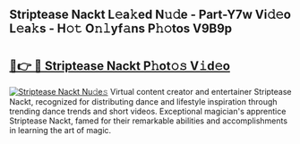 ## Striptease Nackt L𝚎a𝚔ed N𝚞𝚍e - Part-Y7w Vi𝚍𝚎o L𝚎a𝚔s - H𝚘𝚝 O𝚗𝚕yf𝚊ns P𝚑𝚘tos V9B9p

# <h2><a href="http://kf6mu0.oniu.top/?m=Striptease+Nackt">🔗👉 🔴 Striptease Nackt P𝚑ot𝚘𝚜 V𝚒d𝚎o</a></h2>

[![Striptease Nackt Nu𝚍e𝚜](https://i.imgur.com/0qMVB7G.gif)](http://kf6mu0.oniu.top/?m=Striptease+Nackt)
Virtual content creator and entertainer Striptease Nackt, recognized for distributing dance and lifestyle inspiration through trending dance trends and short videos. Exceptional magician's apprentice Striptease Nackt, famed for their remarkable abilities and accomplishments in learning the art of magic.  
